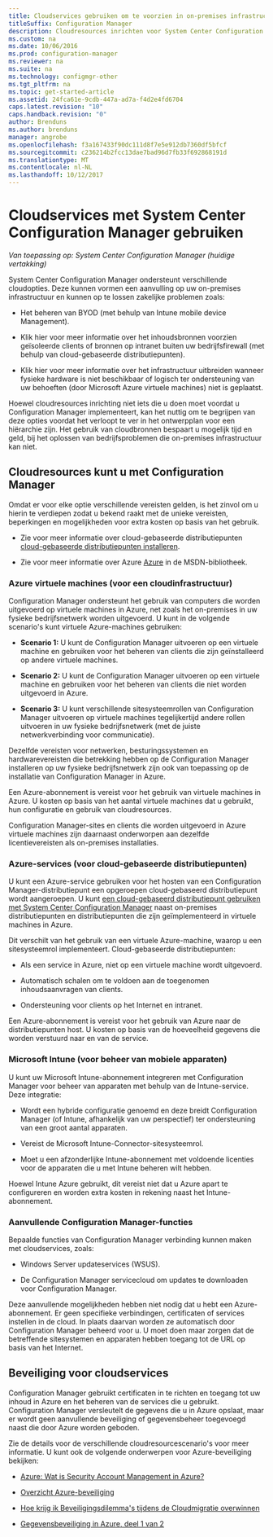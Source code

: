 ```yaml
---
title: Cloudservices gebruiken om te voorzien in on-premises infrastructuur
titleSuffix: Configuration Manager
description: Cloudresources inrichten voor System Center Configuration Manager om te voorzien in uw on-premises infrastructuur.
ms.custom: na
ms.date: 10/06/2016
ms.prod: configuration-manager
ms.reviewer: na
ms.suite: na
ms.technology: configmgr-other
ms.tgt_pltfrm: na
ms.topic: get-started-article
ms.assetid: 24fca61e-9cdb-447a-ad7a-f4d2e4fd6704
caps.latest.revision: "10"
caps.handback.revision: "0"
author: Brenduns
ms.author: brenduns
manager: angrobe
ms.openlocfilehash: f3a167433f90dc111d8f7e5e912db7360df5bfcf
ms.sourcegitcommit: c236214b2fcc13dae7bad96d7fb33f692868191d
ms.translationtype: MT
ms.contentlocale: nl-NL
ms.lasthandoff: 10/12/2017
---
```

# <a name="use-cloud-services-with-system-center-configuration-manager"></a>Cloudservices met System Center Configuration Manager gebruiken

*Van toepassing op: System Center Configuration Manager (huidige vertakking)*

System Center Configuration Manager ondersteunt verschillende cloudopties. Deze kunnen vormen een aanvulling op uw on-premises infrastructuur en kunnen op te lossen zakelijke problemen zoals:  

-   Het beheren van BYOD (met behulp van Intune mobile device Management).  

-   Klik hier voor meer informatie over het inhoudsbronnen voorzien geïsoleerde clients of bronnen op intranet buiten uw bedrijfsfirewall (met behulp van cloud-gebaseerde distributiepunten).  

-   Klik hier voor meer informatie over het infrastructuur uitbreiden wanneer fysieke hardware is niet beschikbaar of logisch ter ondersteuning van uw behoeften (door Microsoft Azure virtuele machines) niet is geplaatst.  

Hoewel cloudresources inrichting niet iets die u doen moet voordat u Configuration Manager implementeert, kan het nuttig om te begrijpen van deze opties voordat het verloopt te ver in het ontwerpplan voor een hiërarchie zijn. Het gebruik van cloudbronnen bespaart u mogelijk tijd en geld, bij het oplossen van bedrijfsproblemen die on-premises infrastructuur kan niet.  

## <a name="cloud-based-resources-you-can-use-with-configuration-manager"></a>Cloudresources kunt u met Configuration Manager  
 Omdat er voor elke optie verschillende vereisten gelden, is het zinvol om u hierin te verdiepen zodat u bekend raakt met de unieke vereisten, beperkingen en mogelijkheden voor extra kosten op basis van het gebruik.  

-   Zie voor meer informatie over cloud-gebaseerde distributiepunten [cloud-gebaseerde distributiepunten installeren](/sccm/core/servers/deploy/configure/install-cloud-based-distribution-points-in-microsoft-azure).

-   Zie voor meer informatie over Azure [Azure](http://go.microsoft.com/fwlink/p/?LinkId=262965) in de MSDN-bibliotheek.  

### <a name="azure-virtual-machines-for-cloud-based-infrastructure"></a>Azure virtuele machines (voor een cloudinfrastructuur)  
 Configuration Manager ondersteunt het gebruik van computers die worden uitgevoerd op virtuele machines in Azure, net zoals het on-premises in uw fysieke bedrijfsnetwerk worden uitgevoerd. U kunt in de volgende scenario's kunt virtuele Azure-machines gebruiken:  

-   **Scenario 1:** U kunt de Configuration Manager uitvoeren op een virtuele machine en gebruiken voor het beheren van clients die zijn geïnstalleerd op andere virtuele machines.  

-   **Scenario 2:** U kunt de Configuration Manager uitvoeren op een virtuele machine en gebruiken voor het beheren van clients die niet worden uitgevoerd in Azure.  

-   **Scenario 3:** U kunt verschillende sitesysteemrollen van Configuration Manager uitvoeren op virtuele machines tegelijkertijd andere rollen uitvoeren in uw fysieke bedrijfsnetwerk (met de juiste netwerkverbinding voor communicatie).  

Dezelfde vereisten voor netwerken, besturingssystemen en hardwarevereisten die betrekking hebben op de Configuration Manager installeren op uw fysieke bedrijfsnetwerk zijn ook van toepassing op de installatie van Configuration Manager in Azure.  

Een Azure-abonnement is vereist voor het gebruik van virtuele machines in Azure. U kosten op basis van het aantal virtuele machines dat u gebruikt, hun configuratie en gebruik van cloudresources.  

Configuration Manager-sites en clients die worden uitgevoerd in Azure virtuele machines zijn daarnaast onderworpen aan dezelfde licentievereisten als on-premises installaties.  

### <a name="azure-services-for-cloud-based-distribution-points"></a>Azure-services (voor cloud-gebaseerde distributiepunten)  
 U kunt een Azure-service gebruiken voor het hosten van een Configuration Manager-distributiepunt een opgeroepen cloud-gebaseerd distributiepunt wordt aangeroepen. U kunt [een cloud-gebaseerd distributiepunt gebruiken met System Center Configuration Manager](../../core/plan-design/hierarchy/use-a-cloud-based-distribution-point.md) naast on-premises distributiepunten en distributiepunten die zijn geïmplementeerd in virtuele machines in Azure.  

 Dit verschilt van het gebruik van een virtuele Azure-machine, waarop u een sitesysteemrol implementeert. Cloud-gebaseerde distributiepunten:  

-   Als een service in Azure, niet op een virtuele machine wordt uitgevoerd.  

-   Automatisch schalen om te voldoen aan de toegenomen inhoudsaanvragen van clients.  

-   Ondersteuning voor clients op het Internet en intranet.  

Een Azure-abonnement is vereist voor het gebruik van Azure naar de distributiepunten host. U kosten op basis van de hoeveelheid gegevens die worden verstuurd naar en van de service.  

### <a name="microsoft-intune-for-mobile-device-management"></a>Microsoft Intune (voor beheer van mobiele apparaten)  
 U kunt uw Microsoft Intune-abonnement integreren met Configuration Manager voor beheer van apparaten met behulp van de Intune-service. Deze integratie:  

-   Wordt een hybride configuratie genoemd en deze breidt Configuration Manager (of Intune, afhankelijk van uw perspectief) ter ondersteuning van een groot aantal apparaten.  

-   Vereist de Microsoft Intune-Connector-sitesysteemrol.  

-   Moet u een afzonderlijke Intune-abonnement met voldoende licenties voor de apparaten die u met Intune beheren wilt hebben.  

Hoewel Intune Azure gebruikt, dit vereist niet dat u Azure apart te configureren en worden extra kosten in rekening naast het Intune-abonnement.  

### <a name="additional-configuration-manager-capabilities"></a>Aanvullende Configuration Manager-functies  
 Bepaalde functies van Configuration Manager verbinding kunnen maken met cloudservices, zoals:  

-   Windows Server updateservices (WSUS).  

-   De Configuration Manager servicecloud om updates te downloaden voor Configuration Manager.  

Deze aanvullende mogelijkheden hebben niet nodig dat u hebt een Azure-abonnement. Er geen specifieke verbindingen, certificaten of services instellen in de cloud. In plaats daarvan worden ze automatisch door Configuration Manager beheerd voor u. U moet doen maar zorgen dat de betreffende sitesystemen en apparaten hebben toegang tot de URL op basis van het Internet.  

##  <a name="BKMK_CloudSec"></a>Beveiliging voor cloudservices  
 Configuration Manager gebruikt certificaten in te richten en toegang tot uw inhoud in Azure en het beheren van de services die u gebruikt. Configuration Manager versleutelt de gegevens die u in Azure opslaat, maar er wordt geen aanvullende beveiliging of gegevensbeheer toegevoegd naast die door Azure worden geboden.  

 Zie de details voor de verschillende cloudresourcescenario's voor meer informatie. U kunt ook de volgende onderwerpen voor Azure-beveiliging bekijken:  

-   [Azure: Wat is Security Account Management in Azure?](http://go.microsoft.com/fwlink/p/?LinkId=262968)  

-   [Overzicht Azure-beveiliging](http://go.microsoft.com/fwlink/p/?LinkId=262970)  

-   [Hoe krijg ik Beveiligingsdilemma's tijdens de Cloudmigratie overwinnen](http://go.microsoft.com/fwlink/p/?LinkId=262971)  

-   [Gegevensbeveiliging in Azure, deel 1 van 2](http://go.microsoft.com/fwlink/p/?LinkId=262974)  
